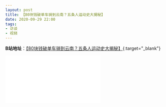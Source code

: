 ```yaml
---
layout: post
title: 【80块钱破单车骑到云南？五条人运动史大揭秘】
date: 2020-09-29 22:00
tags:
- 访谈
- 视频
---
```


**B站地址**：[【80块钱破单车骑到云南？五条人运动史大揭秘】](https://www.bilibili.com/video/BV1h5411j79v){:target="_blank"}

<div class="iframe-container">
<iframe class="responsive-iframe" src="//player.bilibili.com/player.html?aid=457278553&bvid=BV1h5411j79v&cid=240178999&page=1" frameborder="no" allowfullscreen="true"></iframe>
</div>